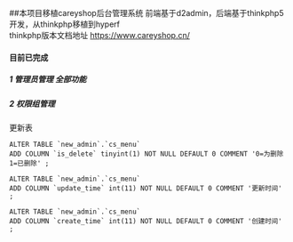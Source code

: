 ##本项目移植careyshop后台管理系统 前端基于d2admin，后端基于thinkphp5开发，从thinkphp移植到hyperf  
thinkphp版本文档地址 https://www.careyshop.cn/
#### 目前已完成
##### 1 管理员管理 全部功能
##### 2 权限组管理



更新表

    ALTER TABLE `new_admin`.`cs_menu` 
    ADD COLUMN `is_delete` tinyint(1) NOT NULL DEFAULT 0 COMMENT '0=为删除 1=已删除' ;
    
    ALTER TABLE `new_admin`.`cs_menu` 
    ADD COLUMN `update_time` int(11) NOT NULL DEFAULT 0 COMMENT '更新时间' ;
    
    ALTER TABLE `new_admin`.`cs_menu` 
    ADD COLUMN `create_time` int(11) NOT NULL DEFAULT 0 COMMENT '创建时间' ;
